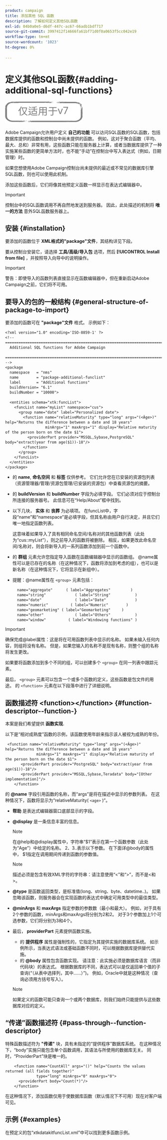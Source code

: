 ```yaml
---
product: campaign
title: 添加其他 SQL 函数
description: 了解如何定义其他SQL函数
exl-id: 04b0a0e5-d6df-447c-ac67-66adb1bdf717
source-git-commit: 3997412f14666fa61bf71d0f0a0653f5cc042e19
workflow-type: tm+mt
source-wordcount: '1023'
ht-degree: 0%

---
```


# 定义其他SQL函数{#adding-additional-sql-functions}

![](../../assets/v7-only.svg)

Adobe Campaign允许用户定义 **自己的功能** 可以访问SQL函数的SQL函数，包括数据库提供的函数和控制台中尚未提供的函数。 例如，这对于聚合函数（平均、最大、总和）非常有用，这些函数只能在服务器上计算，或者当数据库提供了一种实施某些函数的更简单方法时，也不能“手动”在控制台中写入表达式（例如，日期管理）时。

如果您想使用Adobe Campaign控制台尚未提供的最近或不常见的数据库引擎SQL函数，则也可以使用此机制。

添加这些函数后，它们将像其他预定义函数一样显示在表达式编辑器中。

>[!IMPORTANT]
>
>控制台中的SQL函数调用不再自然地发送到服务器。 因此，此处描述的机制将 **唯一的方法** 意外SQL函数服务器上。

## 安装 {#installation}

要添加的函数位于 **XML格式的&quot;package&quot;文件**，其结构详见下段。

要从控制台安装它，请选择 **工具/高级/导入包** 选项，然后 **[!UICONTROL Install from file]** ，并按照导入向导中的说明操作。

>[!IMPORTANT]
>
>警告：即使导入的函数列表直接显示在函数编辑器中，但在重新启动Adobe Campaign之前，它们将不可用。

## 要导入的包的一般结构 {#general-structure-of-package-to-import}

要添加的函数可在 **&quot;package&quot;文件** 格式。 示例如下：

```
<?xml version="1.0" encoding='ISO-8859-1' ?>
<!-- ===========================================================================
  Additional SQL functions for Adobe Campaign
  ========================================================================== -->
<package
  namespace   = "nms"
  name        = "package-additional-funclist"
  label       = "Additional functions"
  buildVersion= "6.1"
  buildNumber = "10000">

  <entities schema="xtk:funcList">
    <funcList name="myList" namespace="cus">
      <group name="date" label="Personalized date">
        <function name="relativeMaturity" type="long" args="(<Âge>)" help="Returns the difference between a date and 18 years"
                  minArgs="1" maxArgs="1" display="Relative maturity of the person born on the date $1">
          <providerPart provider="MSSQL,Sybase,PostgreSQL" body="extract(year from age($1))-18"/>
        </function>
      </group>
    </funcList>
  </entities>
</package>
```

* 的 **name**, **命名空间** 和 **标签** 仅供参考。 它们允许您在已安装的资源包列表（资源管理器/管理/资源包管理/已安装的资源包）中查看资源包的摘要。
* 的 **buildVersion** 和 **buildNumber** 字段为必填字段。 它们必须对应于控制台所连接的服务器号。 此信息可在“Help/About”框中找到。
* 以下几块， **实体** 和 **丧葬** 为必填项。 在funcList中，字段“name”和“namespace”是必填字段，但其名称由用户自行决定，并且它们唯一地指定函数列表。

   这意味着如果导入了具有相同命名空间/名称对的其他函数列表（此处为“cus::myList”），则之前导入的函数将被删除。 相反，如果更改此命名空间/名称对，则会将新导入的一系列函数添加到前一个函数中。

* 的 **群组** 元素允许您指定导入函数在函数编辑器中显示的函数组。 @name属性可以是已存在的名称（在这种情况下，函数将添加到考虑的组），也可以是新名称（在这种情况下，它将显示在新组中）。
* 提醒：@name属性在 `<group>` 元素包括：

   ```
     name="aggregate"      ( label="Aggregates"         )
     name="string"             ( label="String"           )
     name="date"               ( label="Date"             )
     name="numeric"          ( label="Numeric"        )
     name="geomarketing" ( label="Geomarketing"     )
     name="other"              ( label="Others"           )
     name="window"          ( label="Windowing functions" )
   ```

>[!IMPORTANT]
>
>确保完成@label属性：这是将在可用函数列表中显示的名称。 如果未输入任何内容，则组将没有名称。 但是，如果您输入的名称不是现有名称，则整个组的名称将发生更改。

如果要将函数添加到多个不同的组，可以创建多个 `<group>`  在同一列表中跟踪元素。

最后， `<group>` 元素可以包含一个或多个函数的定义，这些函数是包文件的用途。 的  `<function>`   元素在以下段落中进行了详细说明。

## 函数描述符 &lt;function>&lt;/function> {#function-descriptor--function-}

本案是我们希望提供 **函数实现**.

以下是“相对成熟度”函数的示例，该函数使用年龄来指示该人被视为成熟的年份。

```
 <function name="relativeMaturity" type="long" args="(<Âge>)" help="Returns the difference between a date and 18 years"
              minArgs="1" maxArgs="1" display="Relative maturity of the person born on the date $1">
       <providerPart provider="PostgreSQL" body="extract(year from age($1))-18"/>
       <providerPart provider="MSSQL,Sybase,Teradata" body="[Other implementation]"/>
    </function>
```

的 **@name** 字段引用函数的名称，而“args”是将在描述中显示的参数列表。 在这种情况下，函数将显示为“relativeMaturity( `<age>` )”。

* **帮助** 是表达式编辑器窗口底部显示的字段。
* **@display** 是一条信息丰富的信息。

   >[!NOTE]
   >
   >在@help和@display属性中，字符串“$1”表示在第一个函数参数（此处为“Age”）中给定的名称。 $2、$3..表示以下参数。 在下面详@body的属性中， $1指定在调用期间传递到函数的参数值。

   >[!NOTE]
   >
   >描述必须是包含有效XML字符的字符串：请注意使用“&lt;”和“>”，而不是&lt;和>。

* **@type** 是函数返回类型，是标准值(long、string、byte、datetime..)。 如果忽略该函数，则服务器会在实现函数的表达式中确定可用类型中的最佳类型。
* **@minArgs** 和 **maxArgs** 指定参数的参数数（最小和最大）。 例如，对于具有2个参数的函数，minArgs和maxArgs将分别为2和2。 对于3个参数加上1个可选参数，它们将分别为3和4个。
* 最后， **providerPart** 元素提供函数实施。

   * 的 **提供程序** 属性是强制性的，它指定为其提供实施的数据库系统。 如示例所示，当表达式语法或基础函数不同时，可以根据数据库提供替代实施。
   * 的 **@body** 属性包含函数实现。 请注意：此实施必须是数据库语言（而非代码块）的表达式。 根据数据库的不同，表达式可以是仅返回单个值的子查询(“（从表中选择列，其中……）”)。 例如，Oracle中就是这种情况（查询必须用方括号写入）。

   >[!NOTE]
   >
   >如果定义的函数可能只查询一个或两个数据库，则我们始终只能提供与这些数据库对应的定义。

## “传递”函数描述符 {#pass-through--function-descriptor}

特殊函数描述符为 **&quot;传递&quot;** 块，具有未指定的“提供程序”数据库系统。 在这种情况下，“body”实施只能包含单个函数调用，其语法与所使用的数据库无关。 同时，“ProviderPart”块是唯一的。

```
    <function name="CountAll" args="()" help="Counts the values returned (all fields together)"
              type="long" minArgs="0" maxArgs="0">
      <providerPart body="Count(*)"/>
    </function>
```

在这种情况下，添加函数仅用于使数据库函数（默认情况下不可用）现在对客户端可见。

## 示例 {#examples}

在预定义的包“xtkdatakitfuncList.xml”中可以找到更多函数示例。
